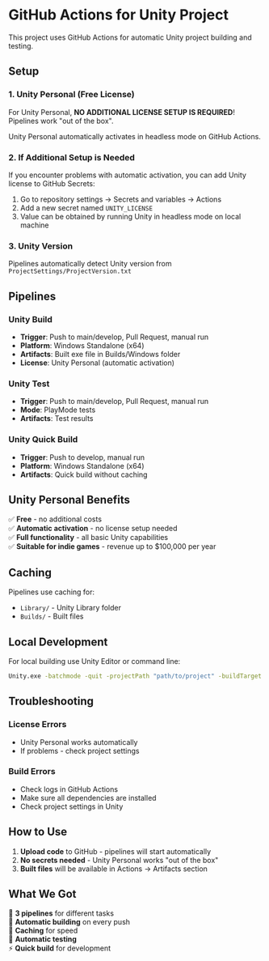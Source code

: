 # GitHub Actions for Unity Project

This project uses GitHub Actions for automatic Unity project building and testing.

## Setup

### 1. Unity Personal (Free License)

For Unity Personal, **NO ADDITIONAL LICENSE SETUP IS REQUIRED**! Pipelines work "out of the box".

Unity Personal automatically activates in headless mode on GitHub Actions.

### 2. If Additional Setup is Needed

If you encounter problems with automatic activation, you can add Unity license to GitHub Secrets:

1. Go to repository settings → Secrets and variables → Actions
2. Add a new secret named `UNITY_LICENSE`
3. Value can be obtained by running Unity in headless mode on local machine

### 3. Unity Version

Pipelines automatically detect Unity version from `ProjectSettings/ProjectVersion.txt`

## Pipelines

### Unity Build

- **Trigger**: Push to main/develop, Pull Request, manual run
- **Platform**: Windows Standalone (x64)
- **Artifacts**: Built exe file in Builds/Windows folder
- **License**: Unity Personal (automatic activation)

### Unity Test

- **Trigger**: Push to main/develop, Pull Request, manual run
- **Mode**: PlayMode tests
- **Artifacts**: Test results

### Unity Quick Build

- **Trigger**: Push to develop, manual run
- **Platform**: Windows Standalone (x64)
- **Artifacts**: Quick build without caching

## Unity Personal Benefits

✅ **Free** - no additional costs  
✅ **Automatic activation** - no license setup needed  
✅ **Full functionality** - all basic Unity capabilities  
✅ **Suitable for indie games** - revenue up to $100,000 per year

## Caching

Pipelines use caching for:

- `Library/` - Unity Library folder
- `Builds/` - Built files

## Local Development

For local building use Unity Editor or command line:

```bash
Unity.exe -batchmode -quit -projectPath "path/to/project" -buildTarget StandaloneWindows64 -buildPath "Builds/Windows"
```

## Troubleshooting

### License Errors

- Unity Personal works automatically
- If problems - check project settings

### Build Errors

- Check logs in GitHub Actions
- Make sure all dependencies are installed
- Check project settings in Unity

## How to Use

1. **Upload code** to GitHub - pipelines will start automatically
2. **No secrets needed** - Unity Personal works "out of the box"
3. **Built files** will be available in Actions → Artifacts section

## What We Got

🎯 **3 pipelines** for different tasks  
🚀 **Automatic building** on every push  
💾 **Caching** for speed  
🧪 **Automatic testing**  
⚡ **Quick build** for development
